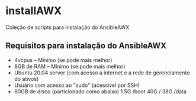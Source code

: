 # installAWX
Coleção de scripts para instalação do AnsibleAWX

Requisitos para instalação do AnsibleAWX
----------------------------------------
- 4vcpus – Mínimo (se pode mais melhor)
- 8GB de RAM – Mínimo (se pode mais melhor)
- Ubuntu 20.04 server (com acesso a internet e a rede de gerenciamento do ativos)
- Usuário com acesso ao "sudo" (acessivel por SSH)
- 80GB de disco (particionado como abaixo)
	1.5G 	/boot
	40G	/
	38G	/data
